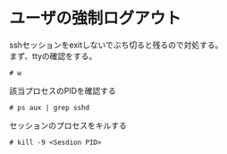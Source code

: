 # ユーザの強制ログアウト
sshセッションをexitしないでぶち切ると残るので対処する。  
まず、ttyの確認をする。
```
# w
```
該当プロセスのPIDを確認する
```
# ps aux | grep sshd
```
セッションのプロセスをキルする
```
# kill -9 <Sesdion PID>
```
